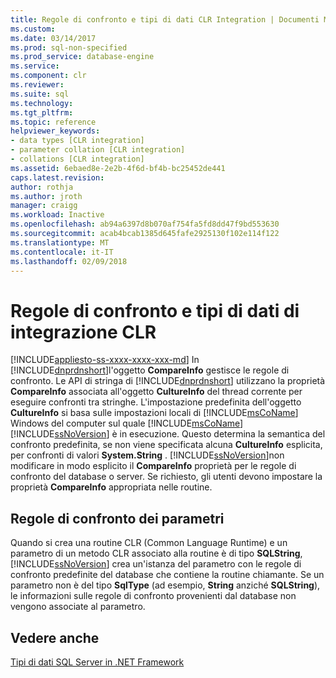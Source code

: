 ```yaml
---
title: Regole di confronto e tipi di dati CLR Integration | Documenti Microsoft
ms.custom: 
ms.date: 03/14/2017
ms.prod: sql-non-specified
ms.prod_service: database-engine
ms.service: 
ms.component: clr
ms.reviewer: 
ms.suite: sql
ms.technology: 
ms.tgt_pltfrm: 
ms.topic: reference
helpviewer_keywords:
- data types [CLR integration]
- parameter collation [CLR integration]
- collations [CLR integration]
ms.assetid: 6ebaed8e-2e2b-4f6d-bf4b-bc25452de441
caps.latest.revision: 
author: rothja
ms.author: jroth
manager: craigg
ms.workload: Inactive
ms.openlocfilehash: ab94a6397d8b070af754fa5fd8dd47f9bd553630
ms.sourcegitcommit: acab4bcab1385d645fafe2925130f102e114f122
ms.translationtype: MT
ms.contentlocale: it-IT
ms.lasthandoff: 02/09/2018
---
```

# <a name="collation-and-clr-integration-data-types"></a>Regole di confronto e tipi di dati di integrazione CLR
[!INCLUDE[appliesto-ss-xxxx-xxxx-xxx-md](../../includes/appliesto-ss-xxxx-xxxx-xxx-md.md)]
In [!INCLUDE[dnprdnshort](../../includes/dnprdnshort-md.md)]l'oggetto **CompareInfo** gestisce le regole di confronto. Le API di stringa di [!INCLUDE[dnprdnshort](../../includes/dnprdnshort-md.md)] utilizzano la proprietà **CompareInfo** associata all'oggetto **CultureInfo** del thread corrente per eseguire confronti tra stringhe. L'impostazione predefinita dell'oggetto **CultureInfo** si basa sulle impostazioni locali di [!INCLUDE[msCoName](../../includes/msconame-md.md)] Windows del computer sul quale [!INCLUDE[msCoName](../../includes/msconame-md.md)] [!INCLUDE[ssNoVersion](../../includes/ssnoversion-md.md)] è in esecuzione. Questo determina la semantica del confronto predefinita, se non viene specificata alcuna **CultureInfo** esplicita, per confronti di valori **System.String** . [!INCLUDE[ssNoVersion](../../includes/ssnoversion-md.md)]non modificare in modo esplicito il **CompareInfo** proprietà per le regole di confronto del database o server. Se richiesto, gli utenti devono impostare la proprietà **CompareInfo** appropriata nelle routine.  
  
## <a name="parameter-collation"></a>Regole di confronto dei parametri  
 Quando si crea una routine CLR (Common Language Runtime) e un parametro di un metodo CLR associato alla routine è di tipo **SQLString**, [!INCLUDE[ssNoVersion](../../includes/ssnoversion-md.md)] crea un'istanza del parametro con le regole di confronto predefinite del database che contiene la routine chiamante. Se un parametro non è del tipo **SqlType** (ad esempio, **String** anziché **SQLString**), le informazioni sulle regole di confronto provenienti dal database non vengono associate al parametro.  
  
## <a name="see-also"></a>Vedere anche  
 [Tipi di dati SQL Server in .NET Framework](../../relational-databases/clr-integration-database-objects-types-net-framework/sql-server-data-types-in-the-net-framework.md)  
  
  

